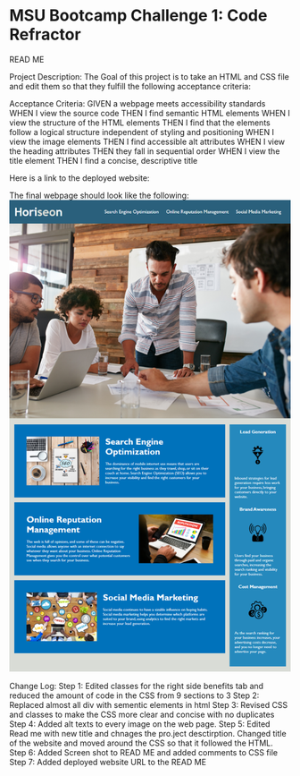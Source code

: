 # MSU Bootcamp Challenge 1: Code Refractor

READ ME

Project Description:
The Goal of this project is to take an HTML and CSS file and edit them so that they fulfill the following acceptance criteria:

Acceptance Criteria:
GIVEN a webpage meets accessibility standards
WHEN I view the source code
THEN I find semantic HTML elements
WHEN I view the structure of the HTML elements
THEN I find that the elements follow a logical structure independent of styling and positioning
WHEN I view the image elements
THEN I find accessible alt attributes
WHEN I view the heading attributes
THEN they fall in sequential order
WHEN I view the title element
THEN I find a concise, descriptive title

Here is a link to the deployed website:

The final webpage should look like the following:
![webpagescreenshot](./Develop/Finalpage.png "Fianl webpage")



Change Log:
Step 1: Edited classes for the right side benefits tab and reduced the amount of code in the CSS from 9 sections to 3
Step 2: Replaced almost all div with sementic elements in html
Step 3: Revised CSS and classes to make the CSS more clear and concise with no duplicates
Step 4: Added alt texts to every image on the web page.
Step 5: Edited Read me with new title and chnages the pro.ject desctirption. Changed title of the website and moved around the CSS so that it followed the HTML.
Step 6: Added Screen shot to READ ME and added comments to CSS file
Step 7: Added deployed website URL to the READ ME